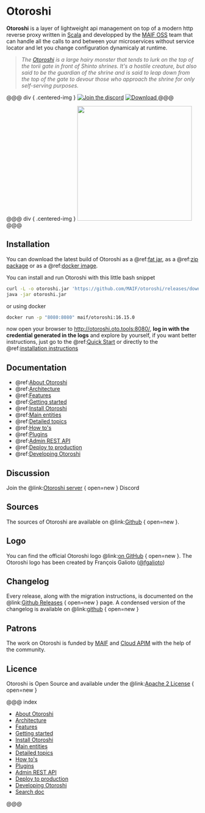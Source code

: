 # Otoroshi

**Otoroshi** is a layer of lightweight api management on top of a modern http reverse proxy written in <a href="https://www.scala-lang.org/" target="_blank">Scala</a> and developped by the <a href="https://maif.github.io" target="_blank">MAIF OSS</a> team that can handle all the calls to and between your microservices without service locator and let you change configuration dynamicaly at runtime.


> *The <a href="https://en.wikipedia.org/wiki/Gazu_Hyakki_Yagy%C5%8D#/media/File:SekienOtoroshi.jpg" target="blank">Otoroshi</a> is a large hairy monster that tends to lurk on the top of the torii gate in front of Shinto shrines. It's a hostile creature, but also said to be the guardian of the shrine and is said to leap down from the top of the gate to devour those who approach the shrine for only self-serving purposes.*

@@@ div { .centered-img }
[![Join the discord](https://img.shields.io/discord/1089571852940218538?color=f9b000&label=Community&logo=Discord&logoColor=f9b000)](https://discord.gg/dmbwZrfpcQ) [ ![Download](https://img.shields.io/github/release/MAIF/otoroshi.svg) ](hhttps://github.com/MAIF/otoroshi/releases/download/v16.15.0/otoroshi.jar)
@@@

@@@ div { .centered-img }
<img src="https://github.com/MAIF/otoroshi/raw/master/resources/otoroshi-logo.png" width="300"></img>
@@@

## Installation

You can download the latest build of Otoroshi as a @ref:[fat jar](./install/get-otoroshi.md#from-jar-file), as a @ref:[zip package](./install/get-otoroshi.md#from-zip) or as a @ref:[docker image](./install/get-otoroshi.md#from-docker).

You can install and run Otoroshi with this little bash snippet

```sh
curl -L -o otoroshi.jar 'https://github.com/MAIF/otoroshi/releases/download/v16.15.0/otoroshi.jar'
java -jar otoroshi.jar
```

or using docker

```sh
docker run -p "8080:8080" maif/otoroshi:16.15.0
```

now open your browser to <a href="http://otoroshi.oto.tools:8080/" target="_blank">http://otoroshi.oto.tools:8080/</a>, **log in with the credential generated in the logs** and explore by yourself, if you want better instructions, just go to the @ref:[Quick Start](./getting-started.md) or directly to the @ref:[installation instructions](./install/get-otoroshi.md)

## Documentation

* @ref:[About Otoroshi](./about.md)
* @ref:[Architecture](./architecture.md)
* @ref:[Features](./features.md)
* @ref:[Getting started](./getting-started.md)
* @ref:[Install Otoroshi](./install/index.md)
* @ref:[Main entities](./entities/index.md)
* @ref:[Detailed topics](./topics/index.md)
* @ref:[How to's](./how-to-s/index.md)
* @ref:[Plugins](./plugins/index.md)
* @ref:[Admin REST API](./api.md)
* @ref:[Deploy to production](./deploy/index.md)
* @ref:[Developing Otoroshi](./dev.md)

## Discussion

Join the @link:[Otoroshi server](https://discord.gg/dmbwZrfpcQ) { open=new } Discord

## Sources

The sources of Otoroshi are available on @link:[Github](https://github.com/MAIF/otoroshi) { open=new }.

## Logo

You can find the official Otoroshi logo @link:[on GitHub](https://github.com/MAIF/otoroshi/blob/master/resources/otoroshi-logo.png) { open=new }. The Otoroshi logo has been created by François Galioto ([@fgalioto](https://twitter.com/fgalioto))

## Changelog

Every release, along with the migration instructions, is documented on the @link:[Github Releases](https://github.com/MAIF/otoroshi/releases) { open=new } page. A condensed version of the changelog is available on @link:[github](https://github.com/MAIF/otoroshi/blob/master/CHANGELOG.md) { open=new }

## Patrons

The work on Otoroshi is funded by <a href="https://www.maif.fr/" target="_blank">MAIF</a> and <a href="https://www.cloud-apim.com/" target="_blank">Cloud APIM</a> with the help of the community.

## Licence

Otoroshi is Open Source and available under the @link:[Apache 2 License](https://opensource.org/licenses/Apache-2.0)  { open=new }

@@@ index

* [About Otoroshi](./about.md)
* [Architecture](./architecture.md)
* [Features](./features.md)
* [Getting started](./getting-started.md)
* [Install Otoroshi](./install/index.md)
* [Main entities](./entities/index.md)
* [Detailed topics](./topics/index.md)
* [How to's](./how-to-s/index.md)
* [Plugins](./plugins/index.md)
* [Admin REST API](./api.md)
* [Deploy to production](./deploy/index.md)
* [Developing Otoroshi](./dev.md)
* [Search doc](./search.md)

@@@

